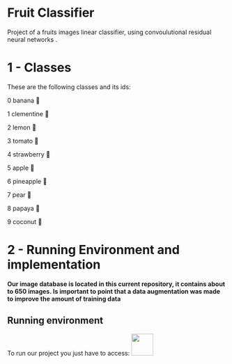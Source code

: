 # Fruit Classifier
Project of a fruits images linear classifier, using convoulutional residual neural networks .

**<h1>1 - Classes</h1>**

These are the following classes and its ids:

0 banana 🍌

1 clementine 🍊

2 lemon 🍋

3 tomato 🍅

4 strawberry 🍓

5 apple 🍎

6 pineapple 🍍

7 pear 🍐

8 papaya 🥭

9 coconut 🥥

**<h1>2 - Running Environment and implementation</h1>**

**Our image database is located in this current repository, it contains about to 650 images. Is important to point that a data augmentation was made to improve the amount of training data**

**<h2>Running environment</h2>**

To run our project you just have to access:
<a href="https://colab.research.google.com/drive/17slxQlLX9yw3CXFnD0n8IKAwh1q1Stdi"><img src="https://colab.research.google.com/img/colab_favicon.ico" width="50" height="50"></a>



